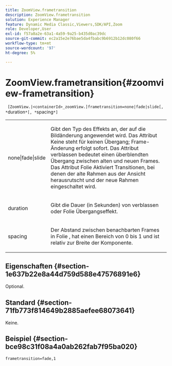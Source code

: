 ```yaml
---
title: ZoomView.frametransition
description: ZoomView.frametransition
solution: Experience Manager
feature: Dynamic Media Classic,Viewers,SDK/API,Zoom
role: Developer,User
exl-id: f57a8a2e-63a1-4a59-9a25-b435d0ac39dc
source-git-commit: ec2a15e2e76bae5da4fbabc9b6912b12dc080f66
workflow-type: tm+mt
source-wordcount: '97'
ht-degree: 5%

---
```


# ZoomView.frametransition{#zoomview-frametransition}

` [ZoomView.|<containerId>_zoomView.]frametransition=none|fade|slide[, *`duration`*[, *`spacing`*]`

<table id="table_D5992FCFF26046079089652B211BB6C5"> 
 <tbody> 
  <tr> 
   <td colname="col1"> <p> <span class="codeph"> none|fade|slide </span> </p> </td> 
   <td colname="col2"> <p>Gibt den Typ des Effekts an, der auf die Bildänderung angewendet wird. Das Attribut <span class="codeph"> Keine </span> steht für keinen Übergang; Frame-Änderung erfolgt sofort. Das Attribut <span class="codeph"> verblassen </span> bedeutet einen überblendten Übergang zwischen alten und neuen Frames. Das Attribut <span class="codeph"> Folie </span> Aktiviert Transitionen, bei denen der alte Rahmen aus der Ansicht herausrutscht und der neue Rahmen eingeschaltet wird. </p> </td> 
  </tr> 
  <tr> 
   <td colname="col1"> <p> <span class="codeph"> <span class="varname"> duration </span> </span> </p> </td> 
   <td colname="col2"> <p>Gibt die Dauer (in Sekunden) von <span class="codeph"> verblassen </span> oder <span class="codeph"> Folie </span> Übergangseffekt. </p> </td> 
  </tr> 
  <tr> 
   <td colname="col1"> <p> <span class="codeph"> <span class="varname"> spacing </span> </span> </p> </td> 
   <td colname="col2"> <p>Der Abstand zwischen benachbarten Frames in <span class="codeph"> Folie </span> , hat einen Bereich von <span class="codeph"> 0 </span> bis <span class="codeph"> 1 </span> und ist relativ zur Breite der Komponente. </p> </td> 
  </tr> 
 </tbody> 
</table>

## Eigenschaften {#section-1e637b22e8a44d759d588e47576891e6}

Optional.

## Standard {#section-71fb773f814649b2885aefee68073641}

Keine.

## Beispiel {#section-bce98c31f08a4a0ab262fab7f95ba020}

`frametransition=fade,1`
